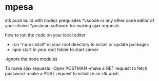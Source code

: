 # mpesa
stk push build with nodejs 
prequisites
*vscode or any other code editor of your choice
*postman software for making ajax requests

how to run the code on your local editor

- run "npm install" in your root directory to install or update packages
- npm start in your root folder to start server

-ignore the node modules

To make ajax requests
-Open POSTMAN 
-make a GET request to fetch password 
-make a POST request to initialize an stk push

